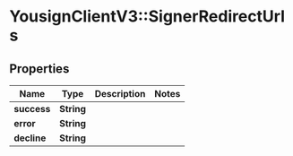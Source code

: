 # YousignClientV3::SignerRedirectUrls

## Properties
Name | Type | Description | Notes
------------ | ------------- | ------------- | -------------
**success** | **String** |  | 
**error** | **String** |  | 
**decline** | **String** |  | 

